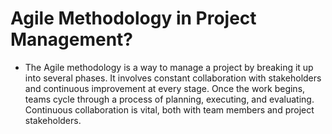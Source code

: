 # Agile Methodology in Project Management?

- The Agile methodology is a way to manage a project by breaking it up into several phases. It involves constant collaboration with stakeholders and continuous improvement at every stage. Once the work begins, teams cycle through a process of planning, executing, and evaluating. Continuous collaboration is vital, both with team members and project stakeholders.

